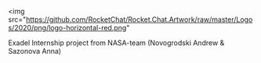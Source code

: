 <img src="https://github.com/RocketChat/Rocket.Chat.Artwork/raw/master/Logos/2020/png/logo-horizontal-red.png" 

Exadel Internship project from NASA-team (Novogrodski Andrew & Sazonova Anna)


